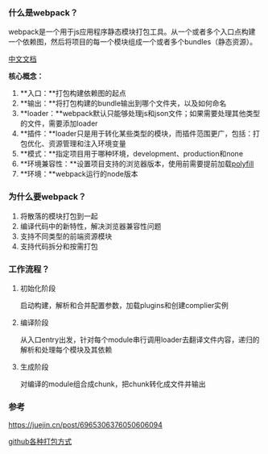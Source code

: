 ### 什么是webpack？

webpack是一个用于js应用程序静态模块打包工具。从一个或者多个入口点构建一个依赖图，然后将项目的每一个模块组成一个或者多个bundles（静态资源）。

[中文文档](https://webpack.docschina.org/concepts/)

**核心概念：**

1. **入口：**打包构建依赖图的起点
2. **输出：**将打包构建的bundle输出到哪个文件夹，以及如何命名
3. **loader：**webpack默认只能够处理js和json文件；如果需要处理其他类型的文件，需要添加loader
4. **插件：**loader只是用于转化某些类型的模块，而插件范围更广，包括：打包优化、资源管理和注入环境变量
5. **模式：**指定项目用于哪种环境，development、production和none
6. **环境兼容性：**设置项目支持的浏览器版本，使用前需要提前加载[polyfill](https://webpack.docschina.org/guides/shimming/)
7. **环境：**webpack运行的node版本

### 为什么要webpack？

1. 将散落的模块打包到一起
2. 编译代码中的新特性，解决浏览器兼容性问题
3. 支持不同类型的前端资源模块
4. 支持代码拆分和按需打包

### 工作流程？

1. 初始化阶段

   启动构建，解析和合并配置参数，加载plugins和创建complier实例

2. 编译阶段

   从入口entry出发，针对每个module串行调用loader去翻译文件内容，递归的解析和处理每个模块及其依赖

3. 生成阶段

   对编译的module组合成chunk，把chunk转化成文件并输出



### 参考

https://juejin.cn/post/6965306376050606094

[github各种打包方式](https://github.com/ruanyf/webpack-demos)